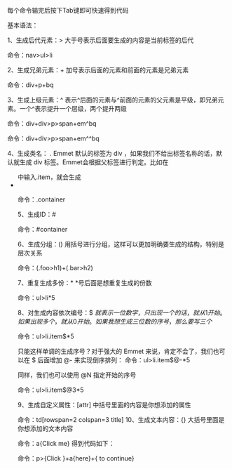 每个命令输完后按下Tab键即可快速得到代码

基本语法：

1、生成后代元素：>      大于号表示后面要生成的内容是当前标签的后代

命令：nav>ul>li 



2、生成兄弟元素：+     加号表示后面的元素和前面的元素是兄弟元素

命令：div+p+bq   

3、生成上级元素：^ 表示^后面的元素与^前面的元素的父元素是平级，即兄弟元素。一个^表示提升一个层级，两个提升两级

命令：div+div>p>span+em^bq 

命令：div+div>p>span+em^^bq

4、生成类名： .  Emmet 默认的标签为 div ，如果我们不给出标签名称的话，默认就生成 div 标签。Emmet会根据父标签进行判定。比如在<ul>中输入.item，就会生成<li class="item"></li>

命令：.container

5、生成ID：#   

命令：#container

6、生成分组：()    用括号进行分组，这样可以更加明确要生成的结构，特别是层次关系

命令：(.foo>h1)+(.bar>h2)

7、重复生成多份：*   *号后面是想重复生成的份数

命令：ul>li*5 

8、对生成内容依次编号：$    $就表示一位数字，只出现一个的话，就从1开始。如果出现多个，就从0开始。如果我想生成三位数的序号，那么要写三个$

命令：ul>li.item$*5

只能这样单调的生成序号？对于强大的 Emmet 来说，肯定不会了，我们也可以在 $ 后面增加 @- 来实现倒序排列：
命令：ul>li.item$@-*5

同样，我们也可以使用 @N 指定开始的序号

命令：ul>li.item$@3*5

9、生成自定义属性：[attr]   中括号里面的内容是你想添加的属性

命令：td[rowspan=2 colspan=3 title]
10、生成文本内容：{}  大括号里面是你想添加的文本内容

命令：a{Click me}  得到代码如下：

命令：p>{Click }+a{here}+{ to continue} 

